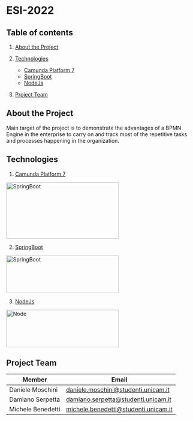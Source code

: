 # ESI-2022

## Table of contents

1. [About the Project](#about)
   
2. [Technologies](#technologies)
   
    - [Camunda Platform 7](#platform)
    - [SpringBoot](#springboot)
    - [NodeJs](#node)

3. [Project Team](#project_team)


## About the Project <a name="about"/>

Main target of the project is to demonstrate the advantages of a BPMN Engine in the enterprise
to carry on and track most of the repetitive tasks and processes happening in the organization.

## Technologies <a name="technologies"/>

1. [Camunda Platform 7](https://camunda.com/) <a name="platform"/>

<img src="https://camunda.com/wp-content/uploads/2021/06/Organic-Social-Previews-Camunda-Website_1200x627_Camunda-Platform.png" alt="SpringBoot" width="300" height="150" />

2. [SpringBoot](https://spring.io/projects/spring-boot) <a name="springboot"/>

<img src="https://spring.io/images/spring-logo-9146a4d3298760c2e7e49595184e1975.svg" alt="SpringBoot" width="300" height="100" />

3. [NodeJs](https://nodejs.org/en/) <a name="node"/>

<img src="https://upload.wikimedia.org/wikipedia/commons/thumb/7/7e/Node.js_logo_2015.svg/2560px-Node.js_logo_2015.svg.png" alt="Node" width="300" height="100" />

## Project Team <a name="project_team"/>

Member | Email |
---- | ---- |
 Daniele Moschini | <daniele.moschini@studenti.unicam.it> |
 Damiano Serpetta | <damiano.serpetta@studenti.unicam.it> |
 Michele Benedetti | <michele.benedetti@studenti.unicam.it> |

